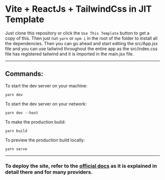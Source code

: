 # Vite + ReactJs + TailwindCss in JIT Template

Just clone this repository or click the `Use This Template` button to get a copy of this. Then just run `yarn` or `npm i` in the root of the folder to install all the dependencies. Then you can go ahead and start editing the src/App.jsx file and you can use tailwind throughout the entire app as the src/index.css file has registered tailwind and it is imported in the main.jsx file.

---

## Commands:
To start the dev server on your machine:
```shell
yarn dev
```

To start the dev server on your network:
```shell
yarn dev --host
```

To make the production build:
```shell
yarn build
```

To preview the production build locally:
```shell
yarn serve
```

---

### To deploy the site, refer to the [official docs](https://vitejs.dev/guide/static-deploy.html) as it is explained in detail there and for many providers.